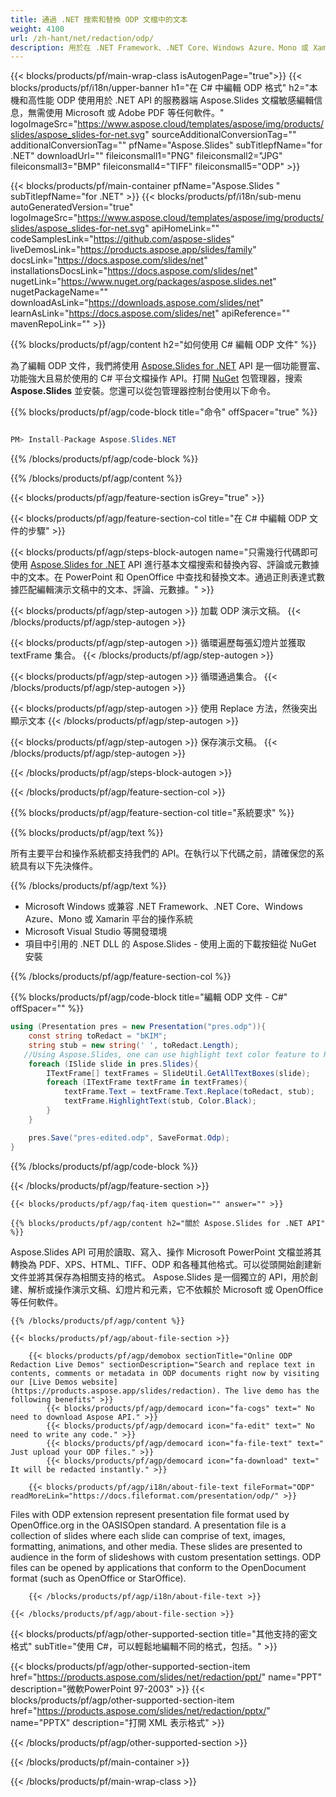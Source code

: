 ```yaml
---
title: 通過 .NET 搜索和替換 ODP 文檔中的文本
weight: 4100
url: /zh-hant/net/redaction/odp/ 
description: 用於在 .NET Framework、.NET Core、Windows Azure、Mono 或 Xamarin 平台上編輯 ODP 文件中的敏感信息的 C# 源代碼。
---
```


{{< blocks/products/pf/main-wrap-class isAutogenPage="true">}}
{{< blocks/products/pf/i18n/upper-banner h1="在 C# 中編輯 ODP 格式" h2="本機和高性能 ODP 使用用於 .NET API 的服務器端 Aspose.Slides 文檔敏感編輯信息，無需使用 Microsoft 或 Adob​​e PDF 等任何軟件。" logoImageSrc="https://www.aspose.cloud/templates/aspose/img/products/slides/aspose_slides-for-net.svg" sourceAdditionalConversionTag="" additionalConversionTag="" pfName="Aspose.Slides" subTitlepfName="for .NET" downloadUrl="" fileiconsmall1="PNG" fileiconsmall2="JPG" fileiconsmall3="BMP" fileiconsmall4="TIFF" fileiconsmall5="ODP" >}}

{{< blocks/products/pf/main-container pfName="Aspose.Slides " subTitlepfName="for .NET" >}}
{{< blocks/products/pf/i18n/sub-menu autoGeneratedVersion="true" logoImageSrc="https://www.aspose.cloud/templates/aspose/img/products/slides/aspose_slides-for-net.svg" apiHomeLink="" codeSamplesLink="https://github.com/aspose-slides" liveDemosLink="https://products.aspose.app/slides/family" docsLink="https://docs.aspose.com/slides/net" installationsDocsLink="https://docs.aspose.com/slides/net" nugetLink="https://www.nuget.org/packages/aspose.slides.net" nugetPackageName="" downloadAsLink="https://downloads.aspose.com/slides/net" learnAsLink="https://docs.aspose.com/slides/net" apiReference="" mavenRepoLink="" >}}

{{% blocks/products/pf/agp/content h2="如何使用 C# 編輯 ODP 文件" %}}

 為了編輯 ODP 文件，我們將使用
 [Aspose.Slides for .NET](https://products.aspose.com/slides/net)
 API 是一個功能豐富、功能強大且易於使用的 C# 平台文檔操作 API。打開
 [NuGet](https://www.nuget.org/packages/aspose.slides.net)
 包管理器，搜索
 **Aspose.Slides**
 並安裝。您還可以從包管理器控制台使用以下命令。

{{% blocks/products/pf/agp/code-block title="命令" offSpacer="true" %}}

```cs

PM> Install-Package Aspose.Slides.NET

```

{{% /blocks/products/pf/agp/code-block %}}

{{% /blocks/products/pf/agp/content %}}

{{< blocks/products/pf/agp/feature-section isGrey="true" >}}


{{< blocks/products/pf/agp/feature-section-col title="在 C# 中編輯 ODP 文件的步驟" >}}

{{< blocks/products/pf/agp/steps-block-autogen name="只需幾行代碼即可使用 [Aspose.Slides for .NET](https://products.aspose.com/slides/net) API 進行基本文檔搜索和替換內容、評論或元數據中的文本。在 PowerPoint 和 OpenOffice 中查找和替換文本。通過正則表達式數據匹配編輯演示文稿中的文本、評論、元數據。" >}}

{{< blocks/products/pf/agp/step-autogen >}}
加載 ODP 演示文稿。
{{< /blocks/products/pf/agp/step-autogen >}}

{{< blocks/products/pf/agp/step-autogen >}}
循環遍歷每張幻燈片並獲取 textFrame 集合。
{{< /blocks/products/pf/agp/step-autogen >}}

{{< blocks/products/pf/agp/step-autogen >}}
循環通過集合。
{{< /blocks/products/pf/agp/step-autogen >}}

{{< blocks/products/pf/agp/step-autogen >}}
使用 Replace 方法，然後突出顯示文本
{{< /blocks/products/pf/agp/step-autogen >}}

{{< blocks/products/pf/agp/step-autogen >}}
保存演示文稿。
{{< /blocks/products/pf/agp/step-autogen >}}

{{< /blocks/products/pf/agp/steps-block-autogen >}}

{{< /blocks/products/pf/agp/feature-section-col >}}

{{% blocks/products/pf/agp/feature-section-col title="系統要求" %}}

{{% blocks/products/pf/agp/text %}}

 所有主要平台和操作系統都支持我們的 API。在執行以下代碼之前，請確保您的系統具有以下先決條件。

{{% /blocks/products/pf/agp/text %}}

- Microsoft Windows 或兼容 .NET Framework、.NET Core、Windows Azure、Mono 或 Xamarin 平台的操作系統
- Microsoft Visual Studio 等開發環境
- 項目中引用的 .NET DLL 的 Aspose.Slides - 使用上面的下載按鈕從 NuGet 安裝

{{% /blocks/products/pf/agp/feature-section-col %}}

{{% blocks/products/pf/agp/code-block title="編輯 ODP 文件 - C#" offSpacer="" %}}

```cs
using (Presentation pres = new Presentation("pres.odp")){
    const string toRedact = "bKIM";
    string stub = new string(' ', toRedact.Length);
   //Using Aspose.Slides, one can use highlight text color feature to Redact text.
    foreach (ISlide slide in pres.Slides){
        ITextFrame[] textFrames = SlideUtil.GetAllTextBoxes(slide);
        foreach (ITextFrame textFrame in textFrames){
            textFrame.Text = textFrame.Text.Replace(toRedact, stub);
            textFrame.HighlightText(stub, Color.Black);
        }
    }

    pres.Save("pres-edited.odp", SaveFormat.Odp);
}

```

{{% /blocks/products/pf/agp/code-block %}}

{{< /blocks/products/pf/agp/feature-section >}}

    {{< blocks/products/pf/agp/faq-item question="" answer="" >}}
 

<!-- aboutfile Starts -->

    {{% blocks/products/pf/agp/content h2="關於 Aspose.Slides for .NET API" %}}

 Aspose.Slides API 可用於讀取、寫入、操作 Microsoft PowerPoint 文檔並將其轉換為 PDF、XPS、HTML、TIFF、ODP 和各種其他格式。可以從頭開始創建新文件並將其保存為相關支持的格式。 Aspose.Slides 是一個獨立的 API，用於創建、解析或操作演示文稿、幻燈片和元素，它不依賴於 Microsoft 或 OpenOffice 等任何軟件。  



    {{% /blocks/products/pf/agp/content %}}

    {{< blocks/products/pf/agp/about-file-section >}}

        {{< blocks/products/pf/agp/demobox sectionTitle="Online ODP Redaction Live Demos" sectionDescription="Search and replace text in contents, comments or metadata in ODP documents right now by visiting our [Live Demos website](https://products.aspose.app/slides/redaction). The live demo has the following benefits" >}}
            {{< blocks/products/pf/agp/democard icon="fa-cogs" text=" No need to download Aspose API." >}}
            {{< blocks/products/pf/agp/democard icon="fa-edit" text=" No need to write any code." >}}
            {{< blocks/products/pf/agp/democard icon="fa-file-text" text=" Just upload your ODP files." >}}
            {{< blocks/products/pf/agp/democard icon="fa-download" text=" It will be redacted instantly." >}}

        {{< blocks/products/pf/agp/i18n/about-file-text fileFormat="ODP" readMoreLink="https://docs.fileformat.com/presentation/odp/" >}}
Files with ODP extension represent presentation file format used by OpenOffice.org in the OASISOpen standard. A presentation file is a collection of slides where each slide can comprise of text, images, formatting, animations, and other media. These slides are presented to audience in the form of slideshows with custom presentation settings. ODP files can be opened by applications that conform to the OpenDocument format (such as OpenOffice or StarOffice). 

        {{< /blocks/products/pf/agp/i18n/about-file-text >}}

    {{< /blocks/products/pf/agp/about-file-section >}}

<!-- aboutfile Ends -->

{{< blocks/products/pf/agp/other-supported-section title="其他支持的密文格式" subTitle="使用 C#，可以輕鬆地編輯不同的格式，包括。" >}}

{{< blocks/products/pf/agp/other-supported-section-item href="https://products.aspose.com/slides/net/redaction/ppt/" name="PPT" description="微軟PowerPoint 97-2003" >}}
{{< blocks/products/pf/agp/other-supported-section-item href="https://products.aspose.com/slides/net/redaction/pptx/" name="PPTX" description="打開 XML 表示格式" >}}

{{< /blocks/products/pf/agp/other-supported-section >}}

{{< /blocks/products/pf/main-container >}}
    
{{< /blocks/products/pf/main-wrap-class >}}
